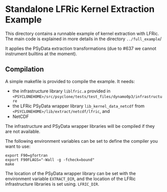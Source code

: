 # Standalone LFRic Kernel Extraction Example

This directory contains a runnable example of kernel extraction
with LFRic. The main code is explained in more details in the
directory ``../full_example``/

It applies the PSyData extraction transformations (due to #637
we cannot instrument builtins at the moment).

## Compilation
A simple makefile is provided to compile the example. It needs:
- the infrastructure library ``liblfric.a`` provided in
  ``<PSYCLONEHOME>/src/psyclone/tests/test_files/dynamo0p3/infrastructure``
- the LFRic PSyData wrapper library ``lib_kernel_data_netcdf`` from
  ``<PSYCLONEHOME>/lib/extract/netcdf/lfric``, and
- NetCDF

The infrastructure and PSyData wrapper libraries will be compiled
if they are not available.

The following environment variables can be set to define the compiler
you want to use:
```shell
export F90=gfortran
export F90FLAGS="-Wall -g -fcheck=bound"
make
```

The location of the PSyData wrapper library can be set with
the environment variable ``EXTRACT_DIR``, and the location
of the LFRic infrastructure libraries is set using.
``LFRIC_DIR``.